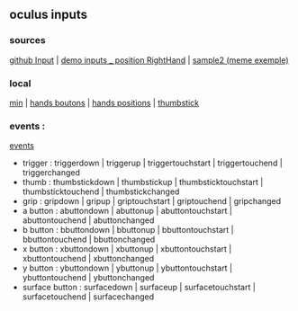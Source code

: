 ## oculus inputs

### sources
[github Input](https://github.com/TakashiYoshinaga/Oculus-Quest-Input-Sample) |
[demo inputs _ position RightHand](https://quest-test.glitch.me/) |
[sample2 (meme exemple)](https://quest-test2.glitch.me/)

### local
[min](https://eminet666.github.io/eminet_VR/x_test/oculus_inputs/min.html) |
[hands boutons](https://eminet666.github.io/eminet_VR/x_test/oculus_inputs/0_buttons.html) |
[hands positions](https://eminet666.github.io/eminet_VR/x_test/oculus_inputs/1_hands_positions.html) |
[thumbstick](./3_thumbstick.html)

### events :
[events](https://aframe.io/docs/0.9.0/components/oculus-touch-controls.html#events_triggerdown)
* trigger : triggerdown | triggerup | triggertouchstart | triggertouchend | triggerchanged
* thumb : thumbstickdown | thumbstickup | thumbsticktouchstart | thumbsticktouchend | thumbstickchanged
* grip : gripdown | gripup | griptouchstart | griptouchend | gripchanged
* a button : abuttondown | abuttonup | abuttontouchstart | abuttontouchend | abuttonchanged
* b button : bbuttondown | bbuttonup | bbuttontouchstart | bbuttontouchend | bbuttonchanged
* x button : xbuttondown | xbuttonup | xbuttontouchstart | xbuttontouchend | xbuttonchanged
* y button : ybuttondown | ybuttonup | ybuttontouchstart | ybuttontouchend | ybuttonchanged
* surface button : surfacedown | surfaceup | surfacetouchstart | surfacetouchend | surfacechanged
